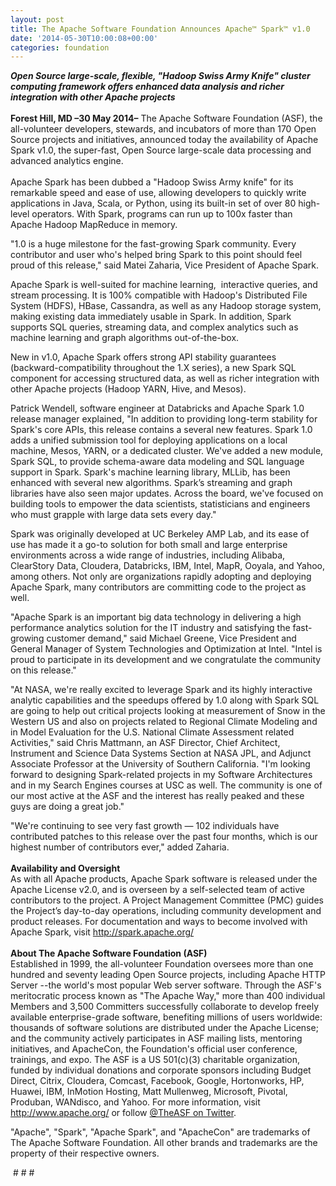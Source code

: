 ```yaml
---
layout: post
title: The Apache Software Foundation Announces Apache™ Spark™ v1.0
date: '2014-05-30T10:00:08+00:00'
categories: foundation
---
```

<div><b><i>Open Source large-scale, flexible, &quot;Hadoop Swiss Army Knife&quot; cluster computing framework offers enhanced data analysis and richer integration with other Apache projects<br /><br /></i></b></div> 
  <div><b>Forest Hill, MD –30 May 2014–</b> The Apache Software Foundation (ASF), the all-volunteer developers, stewards, and incubators of more than 170 Open Source projects and initiatives, announced today the availability of Apache Spark v1.0, the super-fast, Open Source large-scale data processing and advanced analytics engine.</div> 
  <div><br />Apache Spark has been dubbed a &quot;Hadoop Swiss Army knife&quot; for its remarkable speed and ease of use, allowing developers to quickly write applications in Java, Scala, or Python, using its built-in set of over 80 high-level operators. With Spark, programs can run up to 100x faster than Apache Hadoop MapReduce in memory.</div> 
  <p>&quot;1.0 is a huge milestone for the fast-growing Spark community. Every contributor and user who's helped bring Spark to this point should feel proud of this release,&quot; said Matei Zaharia, Vice President of Apache Spark.</p> 
  <div>Apache Spark is well-suited for machine learning, &nbsp;interactive queries, and stream processing. It is 100% compatible with Hadoop's Distributed File System (HDFS), HBase, Cassandra, as well as any Hadoop storage system, making existing data immediately usable in Spark. In addition, Spark supports SQL queries, streaming data, and complex analytics such as machine learning and graph algorithms out-of-the-box.</div> 
  <p>New in v1.0, Apache Spark offers strong API stability guarantees (backward-compatibility throughout the 1.X series), a new Spark SQL component for accessing structured data, as well as richer integration with other Apache projects (Hadoop YARN, Hive, and Mesos).</p> 
  <div>Patrick Wendell, software engineer at Databricks and Apache Spark 1.0 release manager explained, &quot;In addition to providing long-term stability for Spark's core APIs, this release contains a several new features. Spark 1.0 adds a unified submission tool for deploying applications on a local machine, Mesos, YARN, or a dedicated cluster. We've added a new module, Spark SQL, to provide schema-aware data modeling and SQL language support in Spark. Spark's machine learning library, MLLib, has been enhanced with several new algorithms. Spark’s streaming and graph libraries have also seen major updates. Across the board, we've focused on building tools to empower the data scientists, statisticians and engineers who must grapple with large data sets every day.&quot;</div> 
  <p>Spark was originally developed at UC Berkeley AMP Lab, and its ease of use has made it a go-to solution for both small and large enterprise environments across a wide range of industries, including Alibaba, ClearStory Data, Cloudera, Databricks, IBM, Intel, MapR, Ooyala, and Yahoo, among others. Not only are organizations rapidly adopting and deploying Apache Spark, many contributors are committing code to the project as well.</p> 
  <div>&quot;Apache Spark is an important big data technology in delivering a high performance analytics solution for the IT industry and satisfying the fast-growing customer demand,&quot; said Michael Greene, Vice President and General Manager of System Technologies and Optimization at Intel. &quot;Intel is proud to participate in its development and we congratulate the community on this release.&quot;</div> 
  <p>&quot;At NASA, we're really excited to leverage Spark and its highly interactive analytic capabilities and the speedups offered by 1.0 along with Spark SQL are going to help out critical projects looking at measurement of Snow in the Western US and also on projects related to Regional Climate Modeling and in Model Evaluation for the U.S. National Climate Assessment related Activities,&quot; said Chris Mattmann, an ASF Director, Chief Architect, Instrument and Science Data Systems Section at NASA JPL, and Adjunct Associate Professor at the University of Southern California. &quot;I'm looking forward to designing Spark-related projects in my Software Architectures and in my Search Engines courses at USC as well. The community is one of our most active at the ASF and the interest has really peaked and these guys are doing a great job.&quot;</p> 
  <div>&quot;We're continuing to see very fast growth — 102 individuals have contributed patches to this release over the past four months, which is our highest number of contributors ever,&quot; added Zaharia.</div> 
  <div><b><br />Availability and Oversight</b></div> 
  <div>As with all Apache products, Apache Spark software is released under the Apache License v2.0, and is overseen by a self-selected team of active contributors to the project. A Project Management Committee (PMC) guides the Project’s day-to-day operations, including community development and product releases. For documentation and ways to become involved with Apache Spark, visit <a href="http://spark.apache.org/">http://spark.apache.org/</a></div> 
  <div><b><br />About The Apache Software Foundation (ASF)</b></div> 
  <div>Established in 1999, the all-volunteer Foundation oversees more than one hundred and seventy leading Open Source projects, including Apache HTTP Server --the world's most popular Web server software. Through the ASF's meritocratic process known as &quot;The Apache Way,&quot; more than 400 individual Members and 3,500 Committers successfully collaborate to develop freely available enterprise-grade software, benefiting millions of users worldwide: thousands of software solutions are distributed under the Apache License; and the community actively participates in ASF mailing lists, mentoring initiatives, and ApacheCon, the Foundation's official user conference, trainings, and expo. The ASF is a US 501(c)(3) charitable organization, funded by individual donations and corporate sponsors including Budget Direct, Citrix, Cloudera, Comcast, Facebook, Google, Hortonworks, HP, Huawei, IBM, InMotion Hosting, Matt Mullenweg, Microsoft, Pivotal, Produban, WANdisco, and Yahoo. For more information, visit <a href="http://www.apache.org/">http://www.apache.org/</a> or follow <a href="https://twitter.com/TheASF">@TheASF on Twitter</a>.</div> 
  <div> 
    <p>&quot;Apache&quot;, &quot;Spark&quot;, &quot;Apache Spark&quot;, and &quot;ApacheCon&quot; are trademarks of The Apache Software Foundation. All other brands and trademarks are the property of their respective owners.</p> 
  </div> 
  <p>&nbsp;# # #</p>
